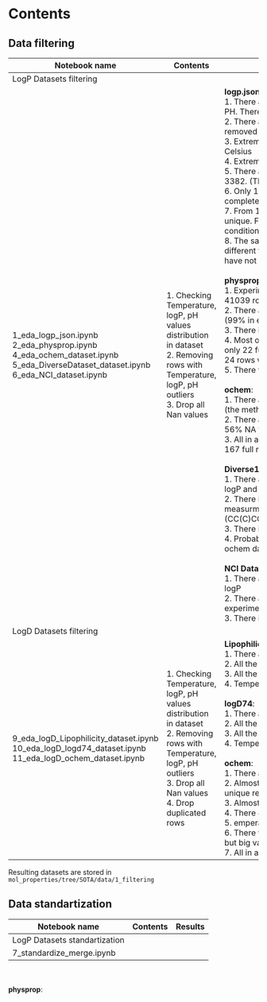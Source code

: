 # Contents

## Data filtering

Notebook name | Contents | Results
------------ | ------------- | -------------
| LogP Datasets filtering |
1_eda_logp_json.ipynb</br>2_eda_physprop.ipynb</br>4_eda_ochem_dataset.ipynb</br>5_eda_DiverseDataset_dataset.ipynb</br>6_eda_NCI_dataset.ipynb| 1. Checking Temperature, logP, pH values distribution in dataset</br>2. Removing  rows with Temperature, logP, pH outliers</br>3. Drop all Nan values |**logp.json**:</br>1. There are 33% NA values for Temperature and PH. There are 2 rows with NA values.</br>2. There are some strange values (they were removed from dataset):</br>3. Extremely high temperatures, like 250000 Celsius</br>4. Extremely high logP value: 611</br>5. There are a lot of completely duplicated rows: 3382. (They were removed)</br>6. Only 1493 rows without 'strange' values are completely filled and different.</br>7. From 1493 rows only 366 molecules are unique. For other molecules we have different conditions.</br>8. The same logP values could be obtained with different temperature and ph value. Conditions have not big std for the same logP value.</br></br>**physprop**:</br>1. Experimental logP are 13553 out of total 41039 rows.</br>2. There are 97% NA values for Temperature. (99% in experimental data)</br>3. There is no pH column.</br>4. Most of the molecules are unique. There is only 22 full duplicates in experimental data and 24 rows with equal molecules.</br>5. There was 1 row with NaN SMILES info</br></br>**ochem**:</br>1. There are 980 definitely experimental items (the method for logP measurement is mentioned).</br>2. There are 67% NA values for Temperature, 56% NA for pH.</br>3. All in all 773 logP records, 255 logP+t records, 167 full records</br></br>**Diverse1KDataset**:</br>1. There are 706 molecules with experimental logP and pH</br>2. There is only 1 duplicated molecule with 2 measurments of logP with different pH (CC(C)CCn1c2c(nc1NCCO)n(c(=O)n(c2=O)C)C)</br>3. There is no Temperature column</br>4. Probably these molecules intersect with ochem database</br></br>**NCI Dataset**:</br>1. There are 98% NA values for experimantal logP</br>2. There are 2534 unique molecules with experimental logP value</br>3. There is no Temperature and pH columns
| LogD Datasets filtering |
9_eda_logD_Lipophilicity_dataset.ipynb</br>10_eda_logD_logd74_dataset.ipynb</br>11_eda_logD_ochem_dataset.ipynb</br>| 1. Checking Temperature, logP, pH values distribution in dataset</br>2. Removing  rows with Temperature, logP, pH outliers</br>3. Drop all Nan values</br>4. Drop duplicated rows|**Lipophilicity_dataset**:</br>1. There are 4200 experimental records</br>2. All the SMILES are unique.</br>3. All the experiments were held at pH=7.4</br>4. Temperature is not mentioned. </br></br>**logD74**:</br>1. There are 4200 experimental records</br>2. All the SMILES are unique.</br>3. All the experiments were held at pH=7.4</br>4. Temperature is not mentioned</br></br>**ochem**:</br>1. There are 9549 experimental records</br>2. Almost half of them were duplicates. 5155 unique records. All of them include pH</br>3. Almost all of them are neutral (pH in [6, 8])</br>4. There 4929 unique smiles</br>5. emperature is not mentioned</br>6. There were some smiles with multiple records, but big variance. They were dropped.</br>7. All in all there are 4981 records left.

Resulting datasets are stored in `mol_properties/tree/SOTA/data/1_filtering`

## Data standartization

Notebook name | Contents | Results
------------ | ------------- | -------------
| LogP Datasets standartization |
7_standardize_merge.ipynb</br>||

</br></br>**physprop**:</br>
